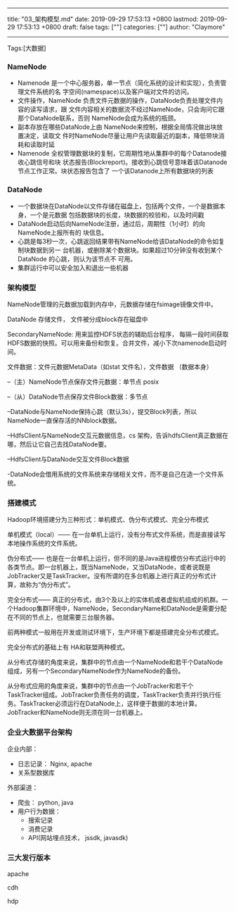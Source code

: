 
---
title: "03_架构模型.md"
date: 2019-09-29 17:53:13 +0800
lastmod: 2019-09-29 17:53:13 +0800
draft: false
tags: [""]
categories: [""]
author: "Claymore"

---
Tags:[大数据] 



### NameNode

* Namenode 是一个中心服务器，单一节点（简化系统的设计和实现），负责管理文件系统的名
  字空间(namespace)以及客户端对文件的访问。
* 文件操作，NameNode 负责文件元数据的操作，DataNode负责处理文件内容的读写请求，跟
  文件内容相关的数据流不经过NameNode，只会询问它跟那个DataNode联系，否则
  NameNode会成为系统的瓶颈。
* 副本存放在哪些DataNode上由 NameNode来控制，根据全局情况做出块放置决定，读取文
  件时NameNode尽量让用户先读取最近的副本，降低带块消耗和读取时延
*  Namenode 全权管理数据块的复制，它周期性地从集群中的每个Datanode接收心跳信号和块
  状态报告(Blockreport)。接收到心跳信号意味着该Datanode节点工作正常。块状态报告包含了
  一个该Datanode上所有数据块的列表



### DataNode

* 一个数据块在DataNode以文件存储在磁盘上，包括两个文件，一个是数据本身，一个是元数据
  包括数据块的长度，块数据的校验和，以及时间戳
* DataNode启动后向NameNode注册，通过后，周期性（1小时）的向NameNode上报所有的
  块信息。
* 心跳是每3秒一次，心跳返回结果带有NameNode给该DataNode的命令如复制块数据到另一
  台机器，或删除某个数据块。如果超过10分钟没有收到某个DataNode 的心跳，则认为该节点不
  可用。
* 集群运行中可以安全加入和退出一些机器



### 架构模型

NameNode管理的元数据加载到内存中，元数据存储在fsimage镜像文件中。

DataNode 存储文件， 文件被分成block存在磁盘中

SecondaryNameNode: 用来监控HDFS状态的辅助后台程序， 每隔一段时间获取HDFS数据的快照。可以用来备份和恢复。合并文件，减小下次namenode启动时间。



文件数据：文件元数据MetaData（如stat 文件名），文件数据 （数据本身）

–（主）NameNode节点保存文件元数据：单节点   posix

–（从）DataNode节点保存文件Block数据：多节点

–DataNode与NameNode保持心跳（默认3s），提交Block列表，所以NameNode一直保存活的NNblock数据。

–HdfsClient与NameNode交互元数据信息，cs 架构，告诉hdfsClient真正数据在哪，然后让它自己去找DataNode要。

–HdfsClient与DataNode交互文件Block数据

-DataNode会借用系统的文件系统来存储相关文件，而不是自己在造一个文件系统。



### 搭建模式

Hadoop环境搭建分为三种形式：单机模式、伪分布式模式、完全分布模式

单机模式（local）—— 在一台单机上运行，没有分布式文件系统，而是直接读写本地操作系统的文件系统。

伪分布式—— 也是在一台单机上运行，但不同的是Java进程模仿分布式运行中的各类节点。即一台机器上，既当NameNode，又当DataNode，或者说既是JobTracker又是TaskTracker。没有所谓的在多台机器上进行真正的分布式计算，故称为“伪分布式”。

完全分布式—— 真正的分布式，由3个及以上的实体机或者虚拟机组成的机群。一个Hadoop集群环境中，NameNode，SecondaryName和DataNode是需要分配在不同的节点上，也就需要三台服务器。

前两种模式一般用在开发或测试环境下，生产环境下都是搭建完全分布式模式。

完全分布式的基础上有 HA和联盟两种模式。

从分布式存储的角度来说，集群中的节点由一个NameNode和若干个DataNode组成，另有一个SecondaryNameNode作为NameNode的备份。

从分布式应用的角度来说，集群中的节点由一个JobTracker和若干个TaskTracker组成。JobTracker负责任务的调度，TaskTracker负责并行执行任务。TaskTracker必须运行在DataNode上，这样便于数据的本地计算。JobTracker和NameNode则无须在同一台机器上。





### 企业大数据平台架构

企业内部：  

* 日志记录： Nginx, apache
* 关系型数据库

外部渠道：

* 爬虫： python, java
* 用户行为数据：
  * 搜索记录
  * 消费记录
  * API(网站埋点技术， jssdk, javasdk)





### 三大发行版本

apache

cdh

hdp